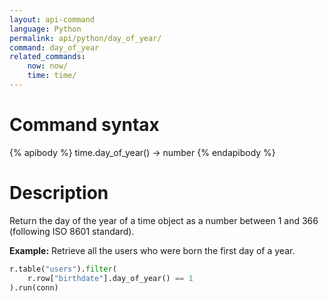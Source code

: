 ```yaml
---
layout: api-command
language: Python
permalink: api/python/day_of_year/
command: day_of_year
related_commands:
    now: now/
    time: time/
---
```


# Command syntax #

{% apibody %}
time.day_of_year() &rarr; number
{% endapibody %}

# Description #

Return the day of the year of a time object as a number between 1 and 366 (following ISO 8601 standard).

__Example:__ Retrieve all the users who were born the first day of a year.

```py
r.table("users").filter(
    r.row["birthdate"].day_of_year() == 1
).run(conn)
```



